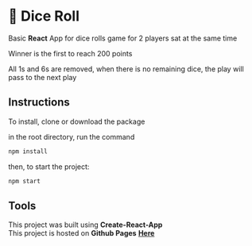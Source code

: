 # :game_die: Dice Roll

Basic **React** App for dice rolls game for 2 players sat at the same time

Winner is the first to reach 200 points

All 1s and 6s are removed, when there is no remaining dice, the play will pass to the next play


  
## Instructions

To install, clone or download the package

in the root directory, run the command

```javascript
npm install
```

then, to start the project:  

```javascript
npm start
```

## Tools

This project was built using **Create-React-App**  
This project is hosted on **Github Pages** **[Here](https://github.com/zoelamlcm/react-diceZ.git)**
